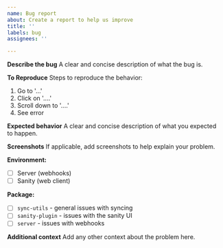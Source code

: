 ```yaml
---
name: Bug report
about: Create a report to help us improve
title: ''
labels: bug
assignees: ''

---
```


**Describe the bug**
A clear and concise description of what the bug is.

**To Reproduce**
Steps to reproduce the behavior:
1. Go to '...'
2. Click on '....'
3. Scroll down to '....'
4. See error

**Expected behavior**
A clear and concise description of what you expected to happen.

**Screenshots**
If applicable, add screenshots to help explain your problem.

**Environment:**
- [ ] Server (webhooks)
- [ ] Sanity (web client)

**Package:**
- [ ] `sync-utils` - general issues with syncing
- [ ] `sanity-plugin` - issues with the sanity UI
- [ ] `server` - issues with webhooks

**Additional context**
Add any other context about the problem here.
